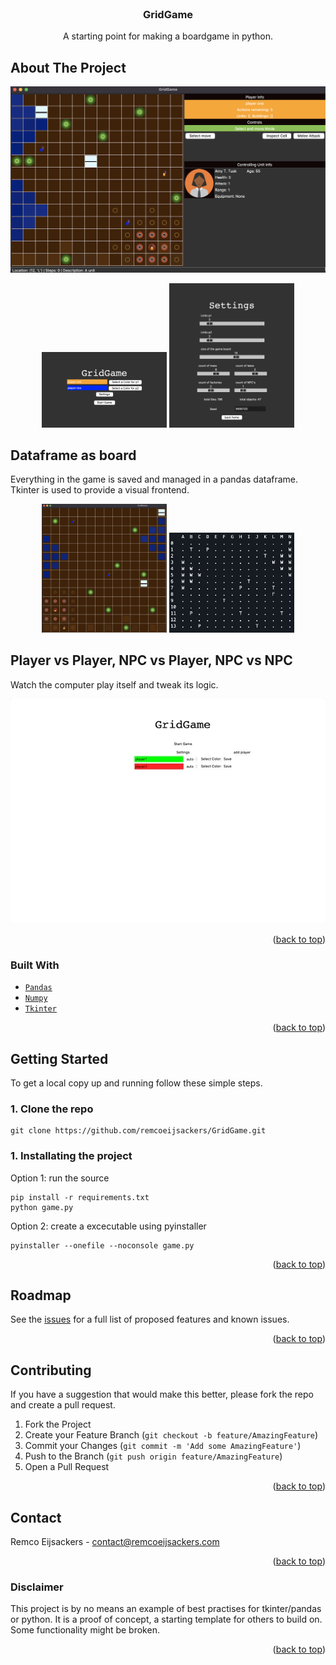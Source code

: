 <div id="top"></div>

<br />

<h3 align="center">GridGame</h3>

  <p align="center">
    A starting point for making a boardgame in python.
    <br />
  </p>
</div>

<!-- ABOUT THE PROJECT -->
## About The Project

![Game Screenshot](assets/gridgame.png?raw=true "GridGame")
<p align="center"> 
<img src="assets/home.png?raw=true" width="200px">
<img src="assets/settings.png?raw=true" width="200px">
</p>

## Dataframe as board
Everything in the game is saved and managed in a pandas dataframe.
Tkinter is used to provide a visual frontend.
<p align="center"> 
<img src="assets/gridgame2.png?raw=true" width="200px" >
<img src="assets/cli.png?raw=true" width="200px">

</p>

## Player vs Player, NPC vs Player, NPC vs NPC
Watch the computer play itself and tweak its logic.

![npc movement](assets/gridgame.gif?raw=true "NPC's")

<p align="right">(<a href="#top">back to top</a>)</p>


### Built With

* [`Pandas`](https://pandas.pydata.org/)
* [`Numpy`](https://numpy.org//)
* [`Tkinter`](https://docs.python.org/3/library/tkinter.html)

<p align="right">(<a href="#top">back to top</a>)</p>


<!-- GETTING STARTED -->
## Getting Started

To get a local copy up and running follow these simple steps.

### 1. Clone the repo
```
git clone https://github.com/remcoeijsackers/GridGame.git
```

### 1. Installating the project


Option 1: run the source
```
pip install -r requirements.txt
python game.py
```

Option 2: create a excecutable using pyinstaller
```
pyinstaller --onefile --noconsole game.py
```

<p align="right">(<a href="#top">back to top</a>)</p>


<!-- ROADMAP -->
## Roadmap

See the [issues](https://github.com/remcoeijsackers/GridGame/issues) for a full list of proposed features and known issues.

<p align="right">(<a href="#top">back to top</a>)</p>

<!-- CONTRIBUTING -->
## Contributing

If you have a suggestion that would make this better, please fork the repo and create a pull request. 

1. Fork the Project
2. Create your Feature Branch (`git checkout -b feature/AmazingFeature`)
3. Commit your Changes (`git commit -m 'Add some AmazingFeature'`)
4. Push to the Branch (`git push origin feature/AmazingFeature`)
5. Open a Pull Request

<p align="right">(<a href="#top">back to top</a>)</p>


<!-- CONTACT -->
## Contact

Remco Eijsackers - contact@remcoeijsackers.com

<p align="right">(<a href="#top">back to top</a>)</p>

<!-- DISCLAIMER -->
### Disclaimer

This project is by no means an example of best practises for tkinter/pandas or python. 
It is a proof of concept, a starting template for others to build on.
Some functionality might be broken.


<p align="right">(<a href="#top">back to top</a>)</p>
